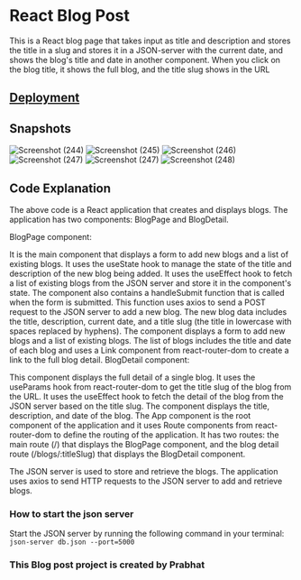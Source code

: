# React Blog Post

This is a React blog page that takes input as title and description and stores the title in a slug and stores it in a JSON-server with the current date, and shows the blog's title and date in another component. When you click on the blog title, it shows the full blog, and the title slug shows in the URL

## <a href="https://reactblogbyp.netlify.app/">Deployment</a>

## Snapshots 
![Screenshot (244)](https://user-images.githubusercontent.com/117756490/218303719-1fe220c2-7302-4447-989f-ecceed879925.png)
![Screenshot (245)](https://user-images.githubusercontent.com/117756490/218303722-9f4dab1c-ba01-432e-bfea-c491705a9d41.png)
![Screenshot (246)](https://user-images.githubusercontent.com/117756490/218303726-a9b8bf2a-0895-4336-bc92-aabb6a15b209.jpg)
![Screenshot (247)](https://user-images.githubusercontent.com/117756490/218303728-b315c003-d8c2-4824-a386-58322b2bfd7e.jpg)
![Screenshot (247)](https://user-images.githubusercontent.com/117756490/218303729-3d9ea30a-312a-4529-b1e1-ccebdf3f2023.png)
![Screenshot (248)](https://user-images.githubusercontent.com/117756490/218303730-8c064e0e-171c-401b-8bbc-2b9213b8cf31.png)



## Code Explanation

The above code is a React application that creates and displays blogs. The application has two components: BlogPage and BlogDetail.

BlogPage component:

It is the main component that displays a form to add new blogs and a list of existing blogs.
It uses the useState hook to manage the state of the title and description of the new blog being added.
It uses the useEffect hook to fetch a list of existing blogs from the JSON server and store it in the component's state.
The component also contains a handleSubmit function that is called when the form is submitted. This function uses axios to send a POST request to the JSON server to add a new blog. The new blog data includes the title, description, current date, and a title slug (the title in lowercase with spaces replaced by hyphens).
The component displays a form to add new blogs and a list of existing blogs. The list of blogs includes the title and date of each blog and uses a Link component from react-router-dom to create a link to the full blog detail.
BlogDetail component:

This component displays the full detail of a single blog.
It uses the useParams hook from react-router-dom to get the title slug of the blog from the URL.
It uses the useEffect hook to fetch the detail of the blog from the JSON server based on the title slug.
The component displays the title, description, and date of the blog.
The App component is the root component of the application and it uses Route components from react-router-dom to define the routing of the application. It has two routes: the main route (/) that displays the BlogPage component, and the blog detail route (/blogs/:titleSlug) that displays the BlogDetail component.

The JSON server is used to store and retrieve the blogs. The application uses axios to send HTTP requests to the JSON server to add and retrieve blogs.


### How to start the json server

Start the JSON server by running the following command in your terminal: ``json-server db.json --port=5000``

### This Blog post project is created by Prabhat
